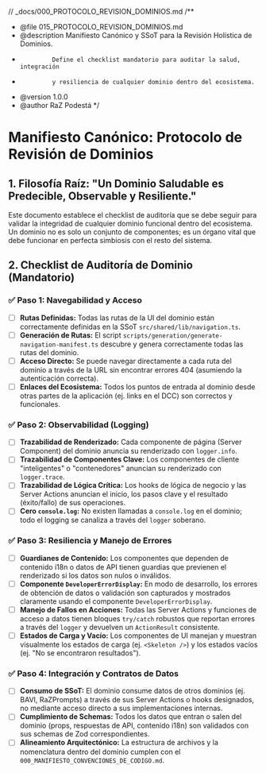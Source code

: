 // _docs/000_PROTOCOLO_REVISION_DOMINIOS.md
/**
 * @file 015_PROTOCOLO_REVISION_DOMINIOS.md
 * @description Manifiesto Canónico y SSoT para la Revisión Holística de Dominios.
 *              Define el checklist mandatorio para auditar la salud, integración
 *              y resiliencia de cualquier dominio dentro del ecosistema.
 * @version 1.0.0
 * @author RaZ Podestá
 */

# Manifiesto Canónico: Protocolo de Revisión de Dominios

## 1. Filosofía Raíz: "Un Dominio Saludable es Predecible, Observable y Resiliente."

Este documento establece el checklist de auditoría que se debe seguir para validar la integridad de cualquier dominio funcional dentro del ecosistema. Un dominio no es solo un conjunto de componentes; es un órgano vital que debe funcionar en perfecta simbiosis con el resto del sistema.

## 2. Checklist de Auditoría de Dominio (Mandatorio)

### ✅ **Paso 1: Navegabilidad y Acceso**
*   [ ] **Rutas Definidas:** Todas las rutas de la UI del dominio están correctamente definidas en la SSoT `src/shared/lib/navigation.ts`.
*   [ ] **Generación de Rutas:** El script `scripts/generation/generate-navigation-manifest.ts` descubre y genera correctamente todas las rutas del dominio.
*   [ ] **Acceso Directo:** Se puede navegar directamente a cada ruta del dominio a través de la URL sin encontrar errores 404 (asumiendo la autenticación correcta).
*   [ ] **Enlaces del Ecosistema:** Todos los puntos de entrada al dominio desde otras partes de la aplicación (ej. links en el DCC) son correctos y funcionales.

### ✅ **Paso 2: Observabilidad (Logging)**
*   [ ] **Trazabilidad de Renderizado:** Cada componente de página (Server Component) del dominio anuncia su renderizado con `logger.info`.
*   [ ] **Trazabilidad de Componentes Clave:** Los componentes de cliente "inteligentes" o "contenedores" anuncian su renderizado con `logger.trace`.
*   [ ] **Trazabilidad de Lógica Crítica:** Los hooks de lógica de negocio y las Server Actions anuncian el inicio, los pasos clave y el resultado (éxito/fallo) de sus operaciones.
*   [ ] **Cero `console.log`:** No existen llamadas a `console.log` en el dominio; todo el logging se canaliza a través del `logger` soberano.

### ✅ **Paso 3: Resiliencia y Manejo de Errores**
*   [ ] **Guardianes de Contenido:** Los componentes que dependen de contenido i18n o datos de API tienen guardias que previenen el renderizado si los datos son nulos o inválidos.
*   [ ] **Componente `DeveloperErrorDisplay`:** En modo de desarrollo, los errores de obtención de datos o validación son capturados y mostrados claramente usando el componente `DeveloperErrorDisplay`.
*   [ ] **Manejo de Fallos en Acciones:** Todas las Server Actions y funciones de acceso a datos tienen bloques `try/catch` robustos que reportan errores a través del `logger` y devuelven un `ActionResult` consistente.
*   [ ] **Estados de Carga y Vacío:** Los componentes de UI manejan y muestran visualmente los estados de carga (ej. `<Skeleton />`) y los estados vacíos (ej. "No se encontraron resultados").

### ✅ **Paso 4: Integración y Contratos de Datos**
*   [ ] **Consumo de SSoT:** El dominio consume datos de otros dominios (ej. BAVI, RaZPrompts) a través de sus Server Actions o hooks designados, no mediante acceso directo a sus implementaciones internas.
*   [ ] **Cumplimiento de Schemas:** Todos los datos que entran o salen del dominio (props, respuestas de API, contenido i18n) son validados con sus schemas de Zod correspondientes.
*   [ ] **Alineamiento Arquitectónico:** La estructura de archivos y la nomenclatura dentro del dominio cumplen con el `000_MANIFIESTO_CONVENCIONES_DE_CODIGO.md`.
